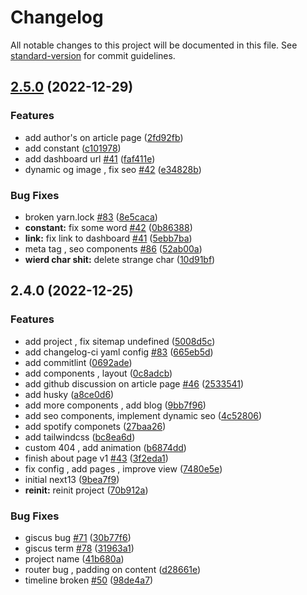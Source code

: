 # Changelog

All notable changes to this project will be documented in this file. See [standard-version](https://github.com/conventional-changelog/standard-version) for commit guidelines.

## [2.5.0](https://github.com/fiqryq/fiqry.dev/compare/v2.4.0...v2.5.0) (2022-12-29)


### Features

* add author's on article page ([2fd92fb](https://github.com/fiqryq/fiqry.dev/commit/2fd92fb290c6c4e33b285e6ceb04fe12a50ebb59))
* add constant ([c101978](https://github.com/fiqryq/fiqry.dev/commit/c101978cc66741a4bc7cb9e216405bc15b351d0a))
* add dashboard url [#41](https://github.com/fiqryq/fiqry.dev/issues/41) ([faf411e](https://github.com/fiqryq/fiqry.dev/commit/faf411ece71a9e18d6a98684b27cbf477321e6d3))
* dynamic og image , fix seo [#42](https://github.com/fiqryq/fiqry.dev/issues/42) ([e34828b](https://github.com/fiqryq/fiqry.dev/commit/e34828b7ac0ba6bb5e8431db7b147b2716f0b664))


### Bug Fixes

* broken yarn.lock [#83](https://github.com/fiqryq/fiqry.dev/issues/83) ([8e5caca](https://github.com/fiqryq/fiqry.dev/commit/8e5caca66bf1f61194a654d7d24a97cc84972398))
* **constant:** fix some word [#42](https://github.com/fiqryq/fiqry.dev/issues/42) ([0b86388](https://github.com/fiqryq/fiqry.dev/commit/0b863883bb9531b44944b3b5df28bf18934de470))
* **link:** fix link to dashboard [#41](https://github.com/fiqryq/fiqry.dev/issues/41) ([5ebb7ba](https://github.com/fiqryq/fiqry.dev/commit/5ebb7ba0eeb064796d45f5361b7f2989bc9ecef3))
* meta tag , seo components [#86](https://github.com/fiqryq/fiqry.dev/issues/86) ([52ab00a](https://github.com/fiqryq/fiqry.dev/commit/52ab00add6a911839e33c5ac9d88e74d5365930b))
* **wierd char shit:** delete strange char ([10d91bf](https://github.com/fiqryq/fiqry.dev/commit/10d91bfac696c16d47a99f713eafec82b8d813cb))

## 2.4.0 (2022-12-25)


### Features

* add  project , fix sitemap undefined ([5008d5c](https://github.com/fiqryq/fiqry.dev/commit/5008d5c538b4f43722c0927d04d13af1162d87c4))
* add changelog-ci yaml config [#83](https://github.com/fiqryq/fiqry.dev/issues/83) ([665eb5d](https://github.com/fiqryq/fiqry.dev/commit/665eb5de348cb446644152aceb9ffbc86f044e37))
* add commitlint ([0692ade](https://github.com/fiqryq/fiqry.dev/commit/0692ade15aa08ad7e3ad744517ec80e39090c8e4))
* add components , layout ([0c8adcb](https://github.com/fiqryq/fiqry.dev/commit/0c8adcb62994b1f3452f4b1745b31d9b85508f4e))
* add github discussion on article page [#46](https://github.com/fiqryq/fiqry.dev/issues/46) ([2533541](https://github.com/fiqryq/fiqry.dev/commit/253354198d50e776c339bb5e3044a489387dea6f))
* add husky ([a8ce0d6](https://github.com/fiqryq/fiqry.dev/commit/a8ce0d6f0661bc278a7471ad88ade4776f612c5d))
* add more components , add blog ([9bb7f96](https://github.com/fiqryq/fiqry.dev/commit/9bb7f9603ecb0b0dede427317b2a74c99d1287ad))
* add seo components, implement dynamic seo ([4c52806](https://github.com/fiqryq/fiqry.dev/commit/4c528061130e209a12cc9ab83c9c4d2a40def661))
* add spotify componets ([27baa26](https://github.com/fiqryq/fiqry.dev/commit/27baa261e85717aed0db7983b4caf6cf3d4e9e5c))
* add tailwindcss ([bc8ea6d](https://github.com/fiqryq/fiqry.dev/commit/bc8ea6dc230f6bec766beab9c93110db4e627c60))
* custom 404 , add animation ([b6874dd](https://github.com/fiqryq/fiqry.dev/commit/b6874ddd31bf9f0c684fd265fe4860879ac97aaf))
* finish about page v1 [#43](https://github.com/fiqryq/fiqry.dev/issues/43) ([3f2eda1](https://github.com/fiqryq/fiqry.dev/commit/3f2eda16319e766ebe1135b06bc21ca7f38ca224))
* fix config , add pages , improve view ([7480e5e](https://github.com/fiqryq/fiqry.dev/commit/7480e5e8b1b20e17b80b685a0f1fb7bbc2a042d3))
* initial next13 ([9bea7f9](https://github.com/fiqryq/fiqry.dev/commit/9bea7f9c4ef2454b0a36b78a261fcb3f6cdc1acf))
* **reinit:** reinit project ([70b912a](https://github.com/fiqryq/fiqry.dev/commit/70b912a1b7f96b5fd246043b890259a29859c74c))


### Bug Fixes

* giscus bug [#71](https://github.com/fiqryq/fiqry.dev/issues/71) ([30b77f6](https://github.com/fiqryq/fiqry.dev/commit/30b77f610a6283cbb5fd7e8afada2e0001826d93))
* giscus term [#78](https://github.com/fiqryq/fiqry.dev/issues/78) ([31963a1](https://github.com/fiqryq/fiqry.dev/commit/31963a1f539cee1a2813ec1db38e6d39e628b963))
* project name ([41b680a](https://github.com/fiqryq/fiqry.dev/commit/41b680a3190b6814df0c8cfc6bafacc5eaec7918))
* router bug , padding on content ([d28661e](https://github.com/fiqryq/fiqry.dev/commit/d28661edb8bf8851d6016ce9a44a176f5ddcaa23))
* timeline broken [#50](https://github.com/fiqryq/fiqry.dev/issues/50) ([98de4a7](https://github.com/fiqryq/fiqry.dev/commit/98de4a76e4cedb1d3f305a669508e5ec6ef4dff6))
